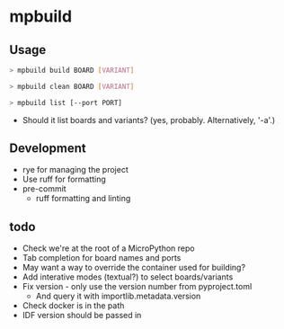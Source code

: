 # mpbuild

## Usage

```bash
> mpbuild build BOARD [VARIANT]
```

```bash
> mpbuild clean BOARD [VARIANT]
```

```bash
> mpbuild list [--port PORT]
```

- Should it list boards and variants? (yes, probably. Alternatively, '-a'.)

## Development

- rye for managing the project
- Use ruff for formatting
- pre-commit
  - ruff formatting and linting

## todo

- Check we're at the root of a MicroPython repo
- Tab completion for board names and ports
- May want a way to override the container used for building?
- Add interative modes (textual?) to select boards/variants
- Fix version - only use the version number from pyproject.toml
  - And query it with importlib.metadata.version
- Check docker is in the path
- IDF version should be passed in
